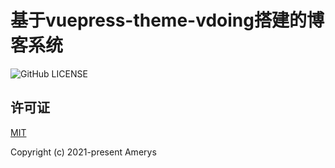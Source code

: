# 基于vuepress-theme-vdoing搭建的博客系统

![GitHub LICENSE](https://img.shields.io/github/license/zchaoge/blog)

## 许可证
[MIT](https://github.com/zchaoGe/blog/blob/master/LICENSE)

Copyright (c) 2021-present Amerys
